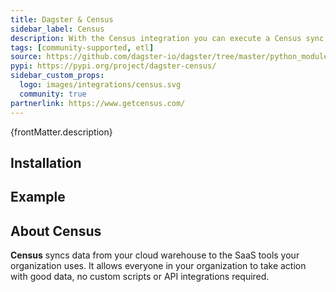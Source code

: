 ```yaml
---
title: Dagster & Census
sidebar_label: Census
description: With the Census integration you can execute a Census sync and poll until that sync completes, raising an error if it's unsuccessful.
tags: [community-supported, etl]
source: https://github.com/dagster-io/dagster/tree/master/python_modules/libraries/dagster-census
pypi: https://pypi.org/project/dagster-census/
sidebar_custom_props:
  logo: images/integrations/census.svg
  community: true
partnerlink: https://www.getcensus.com/
---
```


<p>{frontMatter.description}</p>

## Installation

<PackageInstallInstructions packageName="dagster-census" />

## Example

<CodeExample path="docs_snippets/docs_snippets/integrations/census.py" language="python" />

## About Census

**Census** syncs data from your cloud warehouse to the SaaS tools your organization uses. It allows everyone in your organization to take action with good data, no custom scripts or API integrations required.
